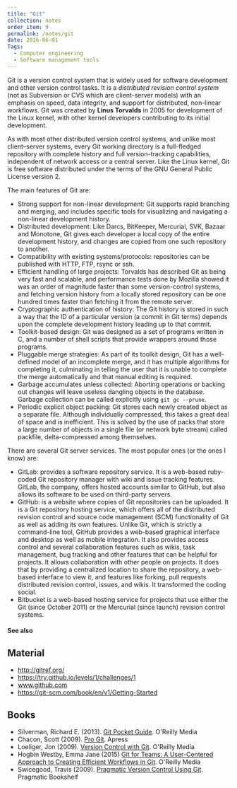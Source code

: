 ```yaml
---
title: "Git"
collection: notes
order_item: 9
permalink: /notes/git
date: 2016-06-01
Tags:
  - Computer engineering
  - Software management tools
---
```


Git is a version control system that is widely used for software development and other version control tasks. It is a _distributed revision control system_ (not as Subversion or CVS which are client-server models) with an emphasis on speed, data integrity, and support for distributed, non-linear workflows. Git was created by **Linus Torvalds** in 2005 for development of the Linux kernel, with other kernel developers contributing to its initial development.

As with most other distributed version control systems, and unlike most client–server systems, every Git working directory is a full-fledged repository with complete history and full version-tracking capabilities, independent of network access or a central server. Like the Linux kernel, Git is free software distributed under the terms of the GNU General Public License version 2.

The main features of Git are:
* Strong support for non-linear development: Git supports rapid branching and merging, and includes specific tools for visualizing and navigating a non-linear development history.
* Distributed development: Like Darcs, BitKeeper, Mercurial, SVK, Bazaar and Monotone, Git gives each developer a local copy of the entire development history, and changes are copied from one such repository to another.
* Compatibility with existing systems/protocols: repositories can be published with HTTP, FTP, rsync or ssh.
* Efficient handling of large projects: Torvalds has described Git as being very fast and scalable, and performance tests done by Mozilla showed it was an order of magnitude faster than some version-control systems, and fetching version history from a locally stored repository can be one hundred times faster than fetching it from the remote server.
* Cryptographic authentication of history: The Git history is stored in such a way that the ID of a particular version (a commit in Git terms) depends upon the complete development history leading up to that commit.
* Toolkit-based design: Git was designed as a set of programs written in C, and a number of shell scripts that provide wrappers around those programs.
* Pluggable merge strategies: As part of its toolkit design, Git has a well-defined model of an incomplete merge, and it has multiple algorithms for completing it, culminating in telling the user that it is unable to complete the merge automatically and that manual editing is required.
* Garbage accumulates unless collected: Aborting operations or backing out changes will leave useless dangling objects in the database. Garbage collection can be called explicitly using `git gc --prune`.
* Periodic explicit object packing: Git stores each newly created object as a separate file. Although individually compressed, this takes a great deal of space and is inefficient. This is solved by the use of packs that store a large number of objects in a single file (or network byte stream) called packfile, delta-compressed among themselves.

There are several Git server services. The most popular ones (or the ones I know) are:
* GitLab: provides a software repository service. It is a web-based ruby-coded Git repository manager with wiki and issue tracking features. GitLab, the company, offers hosted accounts similar to GitHub, but also allows its software to be used on third-party servers.
* GitHub: is a website where copies of Git repositories can be uploaded. It is a Git repository hosting service, which offers all of the distributed revision control and source code management (SCM) functionality of Git as well as adding its own features. Unlike Git, which is strictly a command-line tool, GitHub provides a web-based graphical interface and desktop as well as mobile integration. It also provides access control and several collaboration features such as wikis, task management, bug tracking and other features that can be helpful for projects. It allows collaboration with other people on projects. It does that by providing a centralized location to share the repository, a web-based interface to view it, and features like forking, pull requests distributed revision control, issues, and wikis. It transformed the coding social.
* Bitbucket is a web-based hosting service for projects that use either the Git (since October 2011) or the Mercurial (since launch) revision control systems.


#### See also



## Material
* http://gitref.org/
* https://try.github.io/levels/1/challenges/1
* www.github.com
* https://git-scm.com/book/en/v1/Getting-Started




## Books
* Silverman, Richard E. (2013). [Git Pocket Guide](https://www.goodreads.com/book/show/17239270-git-pocket-guide). O'Reilly Media
* Chacon, Scott (2009). [Pro Git](https://www.goodreads.com/book/show/6518085-pro-git). Apress
* Loeliger, Jon (2009). [Version Control with Git](https://www.goodreads.com/book/show/6548113-version-control-with-git). O'Reilly Media
* Hogbin Westby, Emma Jane (2015) [Git for Teams: A User-Centered Approach to Creating Efficient Workflows in Git](https://www.goodreads.com/book/show/25653160-git-for-teams). O'Reilly Media
* Swicegood, Travis (2009). [Pragmatic Version Control Using Git](https://www.goodreads.com/book/show/3649826-pragmatic-version-control-using-git). Pragmatic Bookshelf


